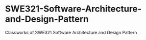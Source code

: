 # SWE321-Software-Architecture-and-Design-Pattern
Classworks of SWE321 Software Architecture and Design Pattern
